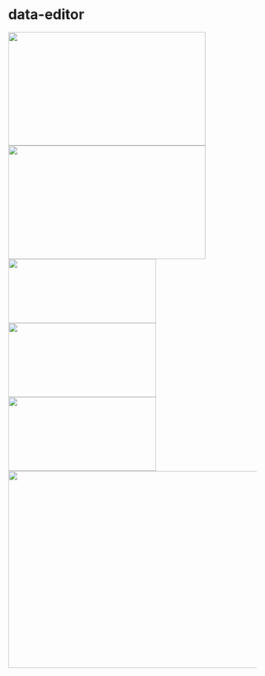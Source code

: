 # data-editor
<img src="https://user-images.githubusercontent.com/77770587/221752760-c6bf8829-eba3-4032-88cd-a77470270155.png" width="400" height="230">
<img src="https://user-images.githubusercontent.com/77770587/221752766-e33bb5a3-43ad-41f1-a56b-83d061858aab.png" width="400" height="230">
<img src="https://user-images.githubusercontent.com/77770587/221752794-aa39450e-095b-46cb-8082-c6055e259f8c.png" width="300" height="130">
<img src="https://user-images.githubusercontent.com/77770587/221752797-59ebe22a-1e31-4f79-9c69-cab760717b2e.png" width="300" height="150">
<img src="https://user-images.githubusercontent.com/77770587/221752803-ebaa4722-c776-4d68-8628-0bdc0ef811e9.png" width="300" height="150">
<img src="https://user-images.githubusercontent.com/77770587/221753992-b1457af7-1cce-49e4-86d1-10f556b7324b.png" width="600" height="400">
